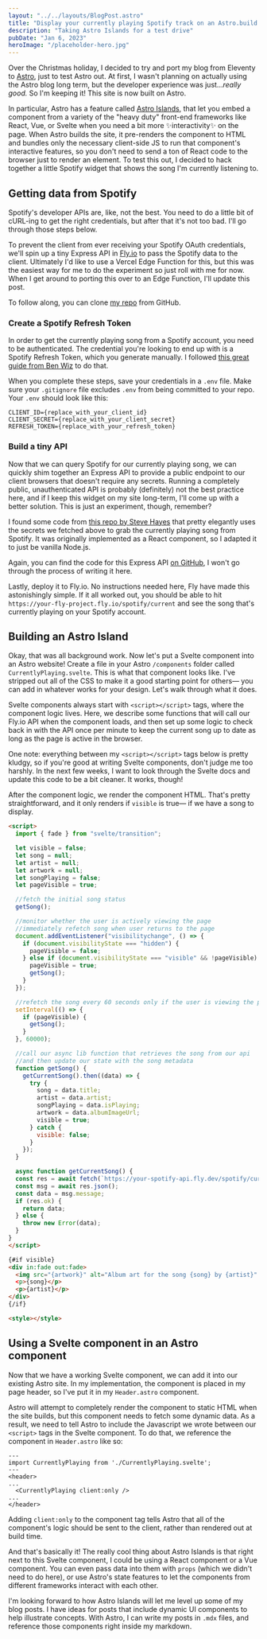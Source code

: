 ```yaml
---
layout: "../../layouts/BlogPost.astro"
title: "Display your currently playing Spotify track on an Astro.build site"
description: "Taking Astro Islands for a test drive"
pubDate: "Jan 6, 2023"
heroImage: "/placeholder-hero.jpg"
---
```


Over the Christmas holiday, I decided to try and port my blog from Eleventy to [Astro](https://astro.build/), just to test Astro out. At first, I wasn't planning on actually using the Astro blog long term, but the developer experience was just..._really good._ So I'm keeping it! This site is now built on Astro.

In particular, Astro has a feature called [Astro Islands](https://docs.astro.build/en/concepts/islands/), that let you embed a component from a variety of the "heavy duty" front-end frameworks like React, Vue, or Svelte when you need a bit more ✨interactivity✨ on the page. When Astro builds the site, it pre-renders the component to HTML and bundles only the necessary client-side JS to run that component's interactive features, so you don't need to send a ton of React code to the browser just to render an element. To test this out, I decided to hack together a little Spotify widget that shows the song I'm currently listening to.

## Getting data from Spotify

Spotify's developer APIs are, like, not the best. You need to do a little bit of cURL-ing to get the right credentials, but after that it's not too bad. I'll go through those steps below.

To prevent the client from ever receiving your Spotify OAuth credentials, we'll spin up a tiny Express API in [Fly.io](https://fly.io) to pass the Spotify data to the client. Ultimately I'd like to use a Vercel Edge Function for this, but this was the easiest way for me to do the experiment so just roll with me for now. When I get around to porting this over to an Edge Function, I'll update this post.

To follow along, you can clone [my repo](https://github.com/samlinville/spotify-api-service) from GitHub.

### Create a Spotify Refresh Token

In order to get the currently playing song from a Spotify account, you need to be authenticated. The credential you're looking to end up with is a Spotify Refresh Token, which you generate manually. I followed [this great guide from Ben Wiz](https://benwiz.com/blog/create-spotify-refresh-token/) to do that.

When you complete these steps, save your credentials in a `.env` file. Make sure your `.gitignore` file excludes `.env` from being committed to your repo. Your `.env` should look like this:

```
CLIENT_ID={replace_with_your_client_id}
CLIENT_SECRET={replace_with_your_client_secret}
REFRESH_TOKEN={replace_with_your_refresh_token}
```

### Build a tiny API

Now that we can query Spotify for our currently playing song, we can quickly shim together an Express API to provide a public endpoint to our client browsers that doesn't require any secrets. Running a completely public, unauthenticated API is probably (definitely) not the best practice here, and if I keep this widget on my site long-term, I'll come up with a better solution. This is just an experiment, though, remember?

I found some code from [this repo by Steve Hayes](https://github.com/stvehayes/spotify-currently-playing) that pretty elegantly uses the secrets we fetched above to grab the currently playing song from Spotify. It was originally implemented as a React component, so I adapted it to just be vanilla Node.js.

Again, you can find the code for this Express API [on GitHub](https://github.com/samlinville/spotify-api-service), I won't go through the process of writing it here.

Lastly, deploy it to Fly.io. No instructions needed here, Fly have made this astonishingly simple. If it all worked out, you should be able to hit `https://your-fly-project.fly.io/spotify/current` and see the song that's currently playing on your Spotify account.

## Building an Astro Island

Okay, that was all background work. Now let's put a Svelte component into an Astro website! Create a file in your Astro `/components` folder called `CurrentlyPlaying.svelte`. This is what that component looks like. I've stripped out all of the CSS to make it a good starting point for others— you can add in whatever works for your design. Let's walk through what it does.

Svelte components always start with `<script></script>` tags, where the component logic lives. Here, we describe some functions that will call our Fly.io API when the component loads, and then set up some logic to check back in with the API once per minute to keep the current song up to date as long as the page is active in the browser.

One note: everything between my `<script></script>` tags below is pretty kludgy, so if you're good at writing Svelte components, don't judge me too harshly. In the next few weeks, I want to look through the Svelte docs and update this code to be a bit cleaner. It works, though!

After the component logic, we render the component HTML. That's pretty straightforward, and it only renders if `visible` is true— if we have a song to display.

```html
<script>
  import { fade } from "svelte/transition";

  let visible = false;
  let song = null;
  let artist = null;
  let artwork = null;
  let songPlaying = false;
  let pageVisible = true;

  //fetch the initial song status
  getSong();

  //monitor whether the user is actively viewing the page
  //immediately refetch song when user returns to the page
  document.addEventListener("visibilitychange", () => {
    if (document.visibilityState === "hidden") {
      pageVisible = false;
    } else if (document.visibilityState === "visible" && !pageVisible) {
      pageVisible = true;
      getSong();
    }
  });

  //refetch the song every 60 seconds only if the user is viewing the page
  setInterval(() => {
    if (pageVisible) {
      getSong();
    }
  }, 60000);

  //call our async lib function that retrieves the song from our api
  //and then update our state with the song metadata
  function getSong() {
    getCurrentSong().then((data) => {
      try {
        song = data.title;
        artist = data.artist;
        songPlaying = data.isPlaying;
        artwork = data.albumImageUrl;
        visible = true;
      } catch {
        visible: false;
      }
    });
  }

  async function getCurrentSong() {
  const res = await fetch(`https://your-spotify-api.fly.dev/spotify/current`);
  const msg = await res.json();
  const data = msg.message;
  if (res.ok) {
    return data;
  } else {
    throw new Error(data);
  }
}
</script>

{#if visible}
<div in:fade out:fade>
  <img src="{artwork}" alt="Album art for the song {song} by {artist}"
  <p>{song}</p>
  <p>{artist}</p>
</div>
{/if}

<style></style>
```

## Using a Svelte component in an Astro component

Now that we have a working Svelte component, we can add it into our existing Astro site. In my implementation, the component is placed in my page header, so I've put it in my `Header.astro` component.

Astro will attempt to completely render the component to static HTML when the site builds, but this component needs to fetch some dynamic data. As a result, we need to tell Astro to include the Javascript we wrote between our `<script>` tags in the Svelte component. To do that, we reference the component in `Header.astro` like so:

```
---
import CurrentlyPlaying from './CurrentlyPlaying.svelte';
---
<header>
...
  <CurrentlyPlaying client:only />
...
</header>
```

Adding `client:only` to the component tag tells Astro that all of the component's logic should be sent to the client, rather than rendered out at build time.

And that's basically it! The really cool thing about Astro Islands is that right next to this Svelte component, I could be using a React component or a Vue component. You can even pass data into them with `props` (which we didn't need to do here), or use Astro's state features to let the components from different frameworks interact with each other.

I'm looking forward to how Astro Islands will let me level up some of my blog posts. I have ideas for posts that include dynamic UI components to help illustrate concepts. With Astro, I can write my posts in `.mdx` files, and reference those components right inside my markdown.
